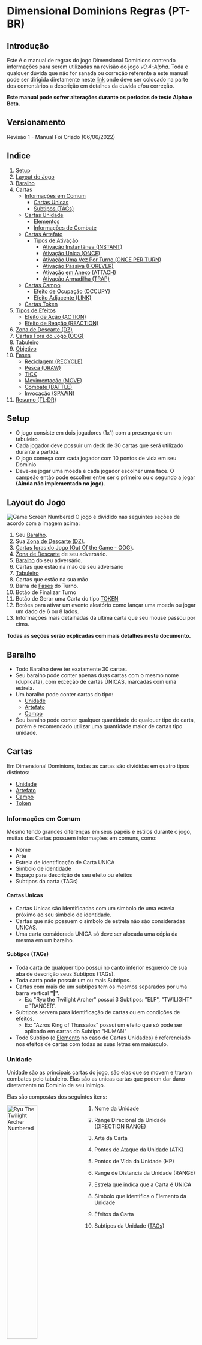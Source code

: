 # Dimensional Dominions Regras (PT-BR)

## Introdução

Este é o manual de regras do jogo Dimensional Dominions contendo informações para serem utilizadas na revisão do jogo _v0.4-Alpha_. Toda e qualquer dúvida que não for sanada ou correção referente a este manual pode ser dirigida diretamente neste
[link](https://github.com/dreamblader/dominion-simulator/issues/new?labels=documentation&title=Duvidas/Correções+Regras+PT-BR&assignees=dreamblader)
onde deve ser colocado na parte dos comentários a descrição em detalhes da duvida e/ou correção.

**Este manual pode sofrer alterações durante os periodos de teste Alpha e Beta.**

## Versionamento

Revisão 1 - Manual Foi Criado (06/06/2022)

## Indice

1. [Setup](#setup)
2. [Layout do Jogo](#layout-do-jogo)
3. [Baralho](#baralho)
4. [Cartas](#cartas)
   - [Informações em Comum](#informações-em-comum)
     - [Cartas Unicas](#cartas-unicas)
     - [Subtipos (TAGs)](#subtipos-tags)
   - [Cartas Unidade](#unidade)
     - [Elementos](#elementos)
     - [Informações de Combate](#informações-de-combate)
   - [Cartas Artefato](#artefato)
     - [Tipos de Ativação](#tipos-de-ativação)
       - [Ativação Instantânea (INSTANT)](#ativação-instantânea-instant)
       - [Ativação Unica (ONCE)](#ativação-unica-once)
       - [Ativação Uma Vez Por Turno (ONCE PER TURN)](#ativação-uma-vez-por-turno-once-per-turn)
       - [Ativação Passiva (FOREVER)](#ativação-passiva-forever)
       - [Ativação em Anexo (ATTACH)](#ativação-em-anexo-attach)
       - [Ativação Armadilha (TRAP)](#ativação-armadilha-trap)
   - [Cartas Campo](#campo)
     - [Efeito de Ocupação (OCCUPY)](#efeito-de-ocupação-occupy)
     - [Efeito Adjacente (LINK)](#efeito-adjacente-link)
   - [Cartas Token](#token)
5. [Tipos de Efeitos](#tipos-de-efeitos)
   - [Efeito de Ação (ACTION)](#efeito-de-ação-action)
   - [Efeito de Reação (REACTION)](#efeito-de-reação-reaction)
6. [Zona de Descarte (DZ)](#zona-de-descarte-dz)
7. [Cartas Fora do Jogo (OOG)](#cartas-fora-do-jogo-oog)
8. [Tabuleiro](#tabuleiro)
9. [Objetivo](#objetivo)
10. [Fases](#fases)
    - [Reciclagem (RECYCLE)](#reciclagem-recycle)
    - [Pesca (DRAW)](#pesca-draw)
    - [TICK](#tick)
    - [Movimentação (MOVE)](#movimentação-move)
    - [Combate (BATTLE)](#combate-battle)
    - [Invocação (SPAWN)](#invocação-spawn)
11. [Resumo (TL;DR)](#resumo-tldr)

## Setup

- O jogo consiste em dois jogadores (1x1) com a presença de um tabuleiro.
- Cada jogador deve possuir um deck de 30 cartas que será utilizado durante a partida.
- O jogo começa com cada jogador com 10 pontos de vida em seu Dominio
- Deve-se jogar uma moeda e cada jogador escolher uma face. O campeão então pode escolher entre ser o primeiro ou o segundo a jogar **(Ainda não implementado no jogo)**.

## Layout do Jogo

![Game Screen Numbered](assets/your_screen_numbered.png "Tela do Jogo")
O jogo é dividido nas seguintes seções de acordo com a imagem acima:

1. Seu [Baralho](#baralho).
2. Sua [Zona de Descarte (DZ)](#zona-de-descarte-dz).
3. [Cartas foras do Jogo (Out Of the Game - OOG)](#cartas-fora-do-jogo-oog).
4. [Zona de Descarte](#zona-de-descarte-dz) de seu adversário.
5. [Baralho](#baralho) do seu adversário.
6. Cartas que estão na mão de seu adversário
7. [Tabuleiro](#tabuleiro)
8. Cartas que estão na sua mão
9. Barra de [Fases](#fases) do Turno.
10. Botão de Finalizar Turno
11. Botão de Gerar uma Carta do tipo [TOKEN](#token)
12. Botões para ativar um evento aleatório como lançar uma moeda ou jogar um dado de 6 ou 8 lados.
13. Informações mais detalhadas da ultima carta que seu mouse passou por cima.

**Todas as seções serão explicadas com mais detalhes neste documento.**

## Baralho

- Todo Baralho deve ter exatamente 30 cartas.
- Seu baralho pode conter apenas duas cartas com o mesmo nome (duplicata), com exceção de cartas ÚNICAS, marcadas com uma estrela.
- Um baralho pode conter cartas do tipo:
  - [Unidade](#unidade)
  - [Artefato](#artefato)
  - [Campo](#campo)
- Seu baralho pode conter qualquer quantidade de qualquer tipo de carta, porém é recomendado utilizar uma quantidade maior de cartas tipo unidade.

## Cartas

Em Dimensional Dominions, todas as cartas são divididas em quatro tipos distintos:

- [Unidade](#unidade)
- [Artefato](#artefato)
- [Campo](#campo)
- [Token](#token)

### **Informações em Comum**

Mesmo tendo grandes diferenças em seus papéis e estilos durante o jogo, muitas das Cartas possuem informações em comuns, como:

- Nome
- Arte
- Estrela de identificação de Carta UNICA
- Simbolo de identidade
- Espaço para descrição de seu efeito ou efeitos
- Subtipos da carta (TAGs)

#### **Cartas Unicas**

- Cartas Unicas são identificadas com um simbolo de uma estrela próximo ao seu simbolo de identidade.
- Cartas que não possuem o simbolo de estrela não são consideradas UNICAS.
- Uma carta considerada UNICA só deve ser alocada uma cópia da mesma em um baralho.

#### **Subtipos (TAGs)**

- Toda carta de qualquer tipo possui no canto inferior esquerdo de sua aba de descrição seus Subtipos (TAGs).
- Toda carta pode possuir um ou mais Subtipos.
- Cartas com mais de um subtipos tem os mesmos separados por uma barra vertical **"|"**.
  - Ex: "Ryu the Twilight Archer" possui 3 Subtipos: "ELF", "TWILIGHT" e "RANGER".
- Subtipos servem para identificação de cartas ou em condições de efeitos.
  - Ex: "Azros King of Thassalos" possui um efeito que só pode ser aplicado em cartas do Subtipo "HUMAN"
- Todo Subtipo (e [Elemento](#elementos) no caso de Cartas Unidades) é referenciado nos efeitos de cartas com todas as suas letras em maiúsculo.

### **Unidade**

Unidade são as principais cartas do jogo, são elas que se movem e travam combates pelo tabuleiro. Elas são as unicas cartas que podem dar dano diretamente no Dominio de seu inimigo.

Elas são compostas dos seguintes itens:

<img align="left" width="40%" style="margin-right:2rem" src="assets/unity_example.png" alt ='Ryu The Twilight Archer Numbered' title = 'Exemplo de Carta Unidade'>

1. Nome da Unidade
2. Range Direcional da Unidade (DIRECTION RANGE)
3. Arte da Carta
4. Pontos de Ataque da Unidade (ATK)
5. Pontos de Vida da Unidade (HP)
6. Range de Distancia da Unidade (RANGE)
7. Estrela que indica que a Carta é [UNICA](#cartas-unicas)
8. Simbolo que identifica o Elemento da Unidade
9. Efeitos da Carta
10. Subtipos da Unidade ([TAGs](#subtipos-tags))

    <br clear="left"/>

#### **Elementos**

Cartas Unidade podem ser divididas nos seguintes elementos:

- Terra (EARTH)
- Agua (WATER)
- Fogo (FIRE)
- Ar (AIR)
- Gelo (ICE)
- Trovão (THUNDER)
- Vazio (VOID)

Essa identificação é feita através do simbolo de identificação na carta em conjunto com sua cor de fundo. Segue uma imagem com um exemplo de carta de cada elemento:

TODO
!["WIP"](assets/elements.png "Unidades e seus Elementos")

Elementos são usados como identificados das cartas Unidades em conjunto com seus Subtipos ([TAGs](#subtipos-tags))

#### **Informações de Combate**

Cartas Unidade são as unicas cartas que possuem informações para iniciar um combate. Sendo elas:

- Pontos de Ataque (ATK)
- Pontos de Vida (HP)
- Range de Distancia (RANGE)
- Range Direcional (DIRECTION RANGE)

Mais informações de como iniciar um [Combate](#combate) em sua seção .

Caso um efeito de carta afete um de seus status (ou de outras cartas) o mesmo pode especificar o item especifico com sua sigla (ATK, HP ou RANGE), ou colocar todas as informações compactadas no seguinte formato: **"ATK/HP/RANGE"** ou **"ATK/HP"** (nesse caso o RANGE é considerado **ZERO**).

Cartas Unidade que não possuem o status de RANGE visivel, seu RANGE é considerado **ZERO**

### **Artefato**

Artefatos são as cartas que causam efeitos no jogo, podendo alterar o rumo da partida ou causar vantagens e ou desvantagens constantes no jogo.

Elas são compostas dos seguintes itens:

<img align="left" width="40%" style="margin-right:2rem" src="assets/artifact_example.png" alt ='Divine Sword of the Chosen Card Numbered' title = 'Exemplo de Carta Artefato'>

1. Nome do Artefato
2. Arte da Carta
3. [Tipo de Ativação](#tipos-de-ativação) do Artefato
4. Estrela que indica que a Carta é [UNICA](#cartas-unicas)
5. Simbolo que identifica que a carta é um artefato
6. Efeitos da Carta
7. Subtipos do Artefato ([TAGs](#subtipos-tags))

   <br clear="left"/>

#### **Tipos de Ativação:**

Toda carta Artefato possui um tipo de ativação. Cada tipo é unico e possui suas próprias regras de utilização.

Toda carta Artefato possui apenas um dos seguintes tipos de ativação:

- [Ativação Instantânea (INSTANT)](#ativação-instantânea-instant)
- [Ativação Unica (ONCE)](#ativação-unica-once)
- [Ativação Uma Vez Por Turno (ONCE PER TURN)](#ativação-uma-vez-por-turno-once-per-turn)
- [Ativação Passiva (FOREVER)](#ativação-passiva-forever)
- [Ativação em Anexo (ATTACH)](#ativação-em-anexo-attach)
- [Ativação Armadilha (TRAP)](#ativação-armadilha-trap)

##### **Ativação Instantânea (INSTANT)**

<img align="left" width="40%" style="margin-right:2rem" src="assets/instant_activation_example.png" alt ='Duel Invitation' title = 'Exemplo de Carta Artefato do Tipo INSTANT'>

- Artefatos do tipo **INSTANT** são considerados cartas instantâneas e podem ser ativadas a QUALQUER MOMENTO DA PARTIDA desde que a condição do efeito da mesma esteja apto para ser ativado.
  - _Exemplo da Imagem: A carta "Duel Invitation" por mais que seja do tipo **INSTANT** possui tipo de efeito de AÇÃO ([ACTION](#efeito-de-ação-action)), ou seja, nesse caso a carta somente pode ser ativada durante o turno do jogador dono da mesma._
- Ao ativa um Artefato **INSTANT** o jogador deve colocar o mesmo VIRADO PARA CIMA em qualquer espaço do campo (sendo vago ou não) e declarar seu efeito.
  - O efeito sera aplicado ou ["contra-atacado"](#efeito-de-reação-reaction) com outra ativação
- Uma vez que o efeito da carta seja aplicado ou negado a carta é mandada instantaneamente para sua zona de descate ([DZ](#zona-de-descarte-dz))
- O Jogador pode ativar qualquer quantidade de Artefatos do tipo **INSTANT** de sua mão já que sua ativação não é contabilizada como um [SPAWN](#invocação-spawn) de Artefato durante seu turno.
  - Esse é o unico tipo de artefato que burla a contagem de [SPAWN](#invocação-spawn).
  - Esse é o unico tipo de artefato que não pode se alocado com sua face virada para baixo no Tabuleiro.

<br clear="left"/>

##### **Ativação Unica (ONCE)**

TODO

##### **Ativação Uma Vez Por Turno (ONCE PER TURN)**

<img align="left" width="40%" style="margin-right:2rem" src="assets/opt_activation_example.png" alt ='Mark of War' title = 'Exemplo de Carta Artefato do Tipo ONCE PER TURN'>

TODO

<br clear="left"/>

##### **Ativação Passiva (FOREVER)**

<img align="left" width="40%" style="margin-right:2rem" src="assets/forever_activation_example.png" alt ='Sealed Gate' title = 'Exemplo de Carta Artefato do Tipo FOREVER'>

TODO

<br clear="left"/>

##### **Ativação em Anexo (ATTACH)**

TODO

##### **Ativação Armadilha (TRAP)**

TODO

### **Campo**

Cartas Campo são cartas que afetam os espaços fisicos do Tabuleiro com seus efeitos diferenciados.

Elas são compostas dos seguintes itens:

<img align="left" width="40%" style="margin-right:2rem" src="assets/field_example.png" alt ='Royal Palace Card Numbered' title = 'Exemplo de Carta Campo'>

1. Nome do Campo
2. Arte da Carta
3. Estrela que indica que a Carta é [UNICA](#cartas-unicas)
4. Simbolo que identifica que a carta é um campo
5. Efeito de Ocupação do Campo ([OCCUPY](#efeito-de-ocupação-occupy))
6. Efeito de Carta Adjacente ao Campo ([LINK](#efeito-adjacente-link))
7. Subtipos do Campo ([TAGs](#subtipos-tags))

   <br clear="left"/>

- Cartas Campo são as unicas cartas do jogo que podem ser ocupadas fisicamente por outra carta Unidade ou Artefato naturalmente.
- Qualquer Carta que se adeque a ser Invocada (SPAWN) em um espaço ja ocupado por um Campo pode ser Invocada ocupando o mesmo, isso não é valido para outra Carta do Tipo Campo
  - 2 Campos não podem ocupar o mesmo espaço.
- Cartas Campo são consideradas NEUTRAS, ou seja, se uma carta adversário esteja próxima ao seu campo e o efeito do mesmo a beneficia por sua proximidade, ela recebe o beneficio.
- Cartas Campo possuem dois efeitos distintos chamados de Efeito de Ocupação ([OCCUPY](#efeito-de-ocupação-occupy)) e Efeito Adjacente ([LINK](#efeito-adjacente-link)).

#### **Efeito de Ocupação (OCCUPY)**

- Um efeito de ocupação ocorre somente a carta que esteja posicionada acima da Carta Campo.
- Cartas que ocupam o Campo fisicamente também são sujeitas a efeito adjacente ([LINK](#efeito-adjacente-link))

<p align="center">
<img src="assets/field_occupy_example.png" alt ='Unity on Top of Field Card' title = 'Exemplo de Carta Ocupando um Campo'>
</p>

- Cartas que ocupam um campo recebem um "F" no canto superior esquerdo de seu retrato
- Passar o mouse sobre o "F" revela o campo que a carta esta ocupando na aba de informações ([13](#layout-do-jogo))

_Exemplo da Imagem: A carta "Azros The King of Thassalos" ocupa o Campo "Royal Palace", logo ela pega o efeito de Ocupação e faz com que o Campo aplique +2/+2 para qualquer carta adjacente que seja do elemento terra (EARTH). Como ela também recebe o efeito de Link a prórpia carta recebe +2/+2 por ser do subtipo ROYAL._

#### **Efeito Adjacente (LINK)**

- Um efeito adjacente somente ocorre as cartas que estão em um dos 8 espaços adjacentes a Carta Campo.
- Esse efeito tambem se aplica a Carta que Ocupa o Campo (OCCUPY).

<p align="center">
<img src="assets/field_link_example.png" alt ='Unity Next to Field Card' title = 'Exemplo de Carta Adjacente a um Campo'>
</p>

_Exemplo da Imagem: A carta "Azros The King of Thassalos" esta adjacente ao canto superior esquerdo do Campo "Royal Palace", logo ela recebe o efeito de Link recebendo +2/+2 por ser do subtipo ROYAL. Caso outra carta do Subtipo ROYAL do Elemento terra (EARTH) ocupasse o Campo, "Azros" não ganharia +4/+4 pelo efeito de LINK, já que o mesmo especifica que o efeito em si não se acumula com o do OCCUPY._

### **Token**

<img align="left" width="40%" style="margin-right:2rem" src="assets/token_example.png" alt ='Generic Unit Token Card' title = 'Exemplo de Carta Token'>

Cartas do Tipo Token podem ser variantes dos três tipos citados:

- Unidade
- Artefato
- Campo

Cartas Token são podem ser geradas a partir de outra Carta.

Cartas que geram Tokens são chamadas de Cartas Geradoras ou Cartas Pai.

Cartas do tipo Token só podem ser geradas no Tabuleiro e não podem ser colocadas no Baralho ou na Mão do jogador. Caso algum efeito faça o Token ser movido para outro local fora do Tabuleiro (Baralho, Mão e etc) o Token é removido do Jogo.

Cartas Geradoras devem especificar o Tipo, Subtipo, Informações de Combate e qualquer outra informação da carta Token. Ex: "Army of Thassalos" especifica que vai criar uma carta do Subtipo SOLDIER com 1 de ATK e 1 de HP do Elemento Terra.

Caso a carta Geradora não especifique uma informação de seu Token é assumido que o Token herda essa informação do Pai. Ex: Um SOLDIER Token criado por "Army of Thassalos" aponta para a mesma direção (DIRECTION RANGE) que sua carta geradora.

<br clear="left"/>

## Tipos de Efeitos

TODO

### **Efeito de Ação (ACTION)**

TODO

### **Efeito de Reação (REACTION)**

TODO

## Zona de Descarte (DZ)

- Todas as cartas destruidas ou descartadas durante o jogo devem ser colocadas na sua Zona de Descarte (DZ).
- Todas as cartas no DZ são de conhecimento publico dos jogadores.
  - Qualquer jogador pode verificar quais e quantas cartas se encontram em seu DZ ou no DZ de seu adversário.
- Cartas que por algum efeito externo trocaram de controle para seu adversário ou vice-versa quando destruidas são alocadas no DZ de seu jogador original.

## Cartas fora do Jogo (OOG)

- Toda as cartas que por algum efeito próprio ou externo forem removidas completamente do jogo devem ser colocadas neste espaço.
- Todas as cartas alocadas no OOG são de conhecimento publico.
- Cartas no OGG possuem uma borda colorida que sinaliza seu jogador original.
  - Vermelho: Adversário
  - Azul: Sua
- Uma vez que a carta é alocada neste espaço ela esta completamente **FORA DO JOGO**. Nenhum efeito pode ou deve afeta-la, nenhum efeito pode ou deve move-la desse espaço.
  - Existe um botão para realocar a carta do OOG no DZ em caso de missclick.

## Tabuleiro

O Tabuleiro é composto da seguinte maneira:

![Board](assets/board.png "Tabuleiro do Jogo")

Dominio é o ponto principal de cada jogador, ele não deve ser preenchido com nenhuma carta e ele diz o numero de pontos de vida restantes do jogador.

Todo jogador começa no Dominio de cor azul e seu adversário no vermelho.

Fisicamente cada jogador ficaria em um lado oposto da mesa onde cada um ficaria de frente para um Far-End diferente, fazendo com que as cartas de seu adversário fiquem de cabeça para baixo em sua perspectiva. Isto é feito automaticamente na versão digital.

Por este motivo é relativo chamar um Far-End ou Main-End de Norte ou Sul, pois o Far-End Norte na sua perspectiva seria o Far-End Sul na perspectiva do jogador adversário.

## Objetivo

O jogador que reduzir a vida do Dominio de seu adverário a **ZERO** é considerado o vencedor.

O jogador pode declarar um ataque contra o Dominio de seu adversário se:

- Possuir uma carta do tipo unidade nas zonas adjacentes do Dominio de seu adversário (zonas coloridas).
- Cartas unidades com ataque a distancia não podem atacar o dominio a distancia, elas tambem devem respeitar a regra acima.
- Cartas unidades que se encontra na zona adjacente podem atacar o Dominio mesmo que seu campo direcional não aponte para a localização fisica do Dominio.

Uma vez declarado o ataque os pontos de vida do Dominio serão reduzidos pelo tanto de ataque da carta que o declarou.

Se o jogador estiver sem recursos para continuar o jogo (sem cartas no tabuleiro, sem cartas no baralho, sem cartas na mão) ele é declarado derrotado automaticamente.

Caso o jogo entre num empasse em que ambos os jogadores não conseguem sair do estado atual (cartas não conseguem se mover, atacar e ser invocadas no tabuleiro). O jogo é considerado um **EMPATE**.

## Fases

TODO

### **Reciclagem (RECYCLE)**

TODO

### **Pesca (Draw)**

TODO

### **TICK**

TODO

### **Movimentação (MOVE)**

TODO

### **Combate (BATTLE)**

TODO

### **Invocação (SPAWN)**

TODO

## **Resumo (TL;DR)**

TODO
